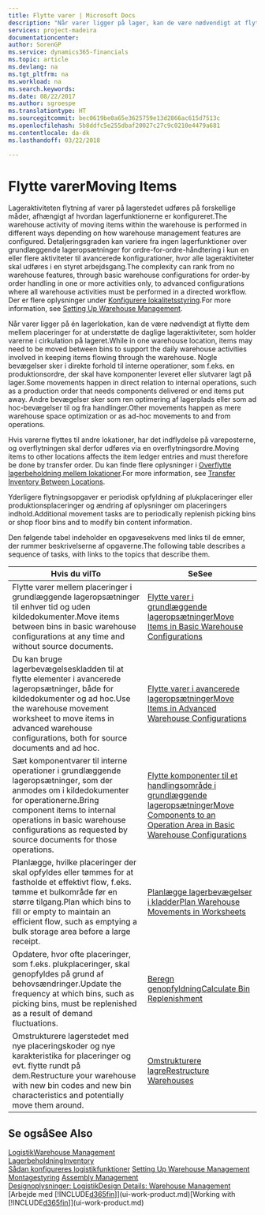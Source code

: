 ```yaml
---
title: Flytte varer | Microsoft Docs
description: "Når varer ligger på lager, kan de være nødvendigt at flytte dem mellem placeringer for at understøtte de daglige lageraktiviteter, som holder varerne i cirkulation på lageret. Nogle bevægelser sker i direkte forhold til interne operationer, som f.eks. en produktionsordre, der skal have komponenter leveret eller slutvarer lagt på lager. Andre bevægelser sker som ren optimering af lagerplads eller som ad hoc-bevægelser til og fra handlinger."
services: project-madeira
documentationcenter: 
author: SorenGP
ms.service: dynamics365-financials
ms.topic: article
ms.devlang: na
ms.tgt_pltfrm: na
ms.workload: na
ms.search.keywords: 
ms.date: 08/22/2017
ms.author: sgroespe
ms.translationtype: HT
ms.sourcegitcommit: bec0619be0a65e3625759e13d2866ac615d7513c
ms.openlocfilehash: 5b8ddfc5e255dbaf20027c27c9c0210e4479a681
ms.contentlocale: da-dk
ms.lasthandoff: 03/22/2018

---
```

# <a name="moving-items"></a><span data-ttu-id="f8376-105">Flytte varer</span><span class="sxs-lookup"><span data-stu-id="f8376-105">Moving Items</span></span>
<span data-ttu-id="f8376-106">Lageraktiviteten flytning af varer på lagerstedet udføres på forskellige måder, afhængigt af hvordan lagerfunktionerne er konfigureret.</span><span class="sxs-lookup"><span data-stu-id="f8376-106">The warehouse activity of moving items within the warehouse is performed in different ways depending on how warehouse management features are configured.</span></span> <span data-ttu-id="f8376-107">Detaljeringsgraden kan variere fra ingen lagerfunktioner over grundlæggende lageropsætninger for ordre-for-ordre-håndtering i kun en eller flere aktiviteter til avancerede konfigurationer, hvor alle lageraktiviteter skal udføres i en styret arbejdsgang.</span><span class="sxs-lookup"><span data-stu-id="f8376-107">The complexity can rank from no warehouse features, through basic warehouse configurations for order-by order handling in one or more activities only, to advanced configurations where all warehouse activities must be performed in a directed workflow.</span></span> <span data-ttu-id="f8376-108">Der er flere oplysninger under [Konfigurere lokalitetsstyring](warehouse-setup-warehouse.md).</span><span class="sxs-lookup"><span data-stu-id="f8376-108">For more information, see [Setting Up Warehouse Management](warehouse-setup-warehouse.md).</span></span>

<span data-ttu-id="f8376-109">Når varer ligger på én lagerlokation, kan de være nødvendigt at flytte dem mellem placeringer for at understøtte de daglige lageraktiviteter, som holder varerne i cirkulation på lageret.</span><span class="sxs-lookup"><span data-stu-id="f8376-109">While in one warehouse location, items may need to be moved between bins to support the daily warehouse activities involved in keeping items flowing through the warehouse.</span></span> <span data-ttu-id="f8376-110">Nogle bevægelser sker i direkte forhold til interne operationer, som f.eks. en produktionsordre, der skal have komponenter leveret eller slutvarer lagt på lager.</span><span class="sxs-lookup"><span data-stu-id="f8376-110">Some movements happen in direct relation to internal operations, such as a production order that needs components delivered or end items put away.</span></span> <span data-ttu-id="f8376-111">Andre bevægelser sker som ren optimering af lagerplads eller som ad hoc-bevægelser til og fra handlinger.</span><span class="sxs-lookup"><span data-stu-id="f8376-111">Other movements happen as mere warehouse space optimization or as ad-hoc movements to and from operations.</span></span>

<span data-ttu-id="f8376-112">Hvis varerne flyttes til andre lokationer, har det indflydelse på vareposterne, og overflytningen skal derfor udføres via en overflytningsordre.</span><span class="sxs-lookup"><span data-stu-id="f8376-112">Moving items to other locations affects the item ledger entries and must therefore be done by transfer order.</span></span> <span data-ttu-id="f8376-113">Du kan finde flere oplysninger i [Overflytte lagerbeholdning mellem lokationer](inventory-how-transfer-between-locations.md).</span><span class="sxs-lookup"><span data-stu-id="f8376-113">For more information, see [Transfer Inventory Between Locations](inventory-how-transfer-between-locations.md).</span></span>  

<span data-ttu-id="f8376-114">Yderligere flytningsopgaver er periodisk opfyldning af plukplaceringer eller produktionsplaceringer og ændring af oplysninger om placeringers indhold.</span><span class="sxs-lookup"><span data-stu-id="f8376-114">Additional movement tasks are to periodically replenish picking bins or shop floor bins and to modify bin content information.</span></span>  

 <span data-ttu-id="f8376-115">Den følgende tabel indeholder en opgavesekvens med links til de emner, der rummer beskrivelserne af opgaverne.</span><span class="sxs-lookup"><span data-stu-id="f8376-115">The following table describes a sequence of tasks, with links to the topics that describe them.</span></span>   

|<span data-ttu-id="f8376-116">**Hvis du vil**</span><span class="sxs-lookup"><span data-stu-id="f8376-116">**To**</span></span>|<span data-ttu-id="f8376-117">**Se**</span><span class="sxs-lookup"><span data-stu-id="f8376-117">**See**</span></span>|  
|------------|-------------|  
|<span data-ttu-id="f8376-118">Flytte varer mellem placeringer i grundlæggende lageropsætninger til enhver tid og uden kildedokumenter.</span><span class="sxs-lookup"><span data-stu-id="f8376-118">Move items between bins in basic warehouse configurations at any time and without source documents.</span></span>|[<span data-ttu-id="f8376-119">Flytte varer i grundlæggende lageropsætninger</span><span class="sxs-lookup"><span data-stu-id="f8376-119">Move Items in Basic Warehouse Configurations</span></span>](warehouse-how-to-move-items-ad-hoc-in-basic-warehousing.md)|
|<span data-ttu-id="f8376-120">Du kan bruge lagerbevægelseskladden til at flytte elementer i avancerede lageropsætninger, både for kildedokumenter og ad hoc.</span><span class="sxs-lookup"><span data-stu-id="f8376-120">Use the warehouse movement worksheet to move items in advanced warehouse configurations, both for source documents and ad hoc.</span></span>|[<span data-ttu-id="f8376-121">Flytte varer i avancerede lageropsætninger</span><span class="sxs-lookup"><span data-stu-id="f8376-121">Move Items in Advanced Warehouse Configurations</span></span>](warehouse-how-to-move-items-in-advanced-warehousing.md)|  
|<span data-ttu-id="f8376-122">Sæt komponentvarer til interne operationer i grundlæggende lageropsætninger, som der anmodes om i kildedokumenter for operationerne.</span><span class="sxs-lookup"><span data-stu-id="f8376-122">Bring component items to internal operations in basic warehouse configurations as requested by source documents for those operations.</span></span>|[<span data-ttu-id="f8376-123">Flytte komponenter til et handlingsområde i grundlæggende lageropsætninger</span><span class="sxs-lookup"><span data-stu-id="f8376-123">Move Components to an Operation Area in Basic Warehouse Configurations</span></span>](warehouse-how-to-move-components-to-an-operation-area-in-basic-warehousing.md)|
|<span data-ttu-id="f8376-124">Planlægge, hvilke placeringer der skal opfyldes eller tømmes for at fastholde et effektivt flow, f.eks. tømme et bulkområde før en større tilgang.</span><span class="sxs-lookup"><span data-stu-id="f8376-124">Plan which bins to fill or empty to maintain an efficient flow, such as emptying a bulk storage area before a large receipt.</span></span>|[<span data-ttu-id="f8376-125">Planlægge lagerbevægelser i kladder</span><span class="sxs-lookup"><span data-stu-id="f8376-125">Plan Warehouse Movements in Worksheets</span></span>](warehouse-how-to-plan-warehouse-movements-in-worksheets.md)|
|<span data-ttu-id="f8376-126">Opdatere, hvor ofte placeringer, som f.eks. plukplaceringer, skal genopfyldes på grund af behovsændringer.</span><span class="sxs-lookup"><span data-stu-id="f8376-126">Update the frequency at which bins, such as picking bins, must be replenished as a result of demand fluctuations.</span></span>|[<span data-ttu-id="f8376-127">Beregn genopfyldning</span><span class="sxs-lookup"><span data-stu-id="f8376-127">Calculate Bin Replenishment</span></span>](warehouse-how-to-calculate-bin-replenishment.md)|
|<span data-ttu-id="f8376-128">Omstrukturere lagerstedet med nye placeringskoder og nye karakteristika for placeringer og evt. flytte rundt på dem.</span><span class="sxs-lookup"><span data-stu-id="f8376-128">Restructure your warehouse with new bin codes and new bin characteristics and potentially move them around.</span></span>|[<span data-ttu-id="f8376-129">Omstrukturere lagre</span><span class="sxs-lookup"><span data-stu-id="f8376-129">Restructure Warehouses</span></span>](warehouse-how-to-restructure-warehouses.md)|  

## <a name="see-also"></a><span data-ttu-id="f8376-130">Se også</span><span class="sxs-lookup"><span data-stu-id="f8376-130">See Also</span></span>  
[<span data-ttu-id="f8376-131">Logistik</span><span class="sxs-lookup"><span data-stu-id="f8376-131">Warehouse Management</span></span>](warehouse-manage-warehouse.md)  
[<span data-ttu-id="f8376-132">Lagerbeholdning</span><span class="sxs-lookup"><span data-stu-id="f8376-132">Inventory</span></span>](inventory-manage-inventory.md)  
<span data-ttu-id="f8376-133">[Sådan konfigureres logistikfunktioner](warehouse-setup-warehouse.md)   </span><span class="sxs-lookup"><span data-stu-id="f8376-133">[Setting Up Warehouse Management](warehouse-setup-warehouse.md)   </span></span>  
<span data-ttu-id="f8376-134">[Montagestyring](assembly-assemble-items.md)  </span><span class="sxs-lookup"><span data-stu-id="f8376-134">[Assembly Management](assembly-assemble-items.md)  </span></span>  
[<span data-ttu-id="f8376-135">Designoplysninger: Logistik</span><span class="sxs-lookup"><span data-stu-id="f8376-135">Design Details: Warehouse Management</span></span>](design-details-warehouse-management.md)  
<span data-ttu-id="f8376-136">[Arbejde med [!INCLUDE[d365fin](includes/d365fin_md.md)]](ui-work-product.md)</span><span class="sxs-lookup"><span data-stu-id="f8376-136">[Working with [!INCLUDE[d365fin](includes/d365fin_md.md)]](ui-work-product.md)</span></span>

